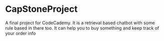 # CapStoneProject
A final project for CodeCademy. It is a retrieval based chatbot with some rule based in there too. It can help you to buy something and keep track of your order info
